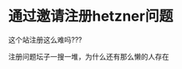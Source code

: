 # 通过邀请注册hetzner问题


<img src="static/image/smiley/default/sweat.gif" smilieid="10" border="0" alt="" />这个站注册这么难吗???

注册问题坛子一搜一堆，为什么还有那么懒的人存在
